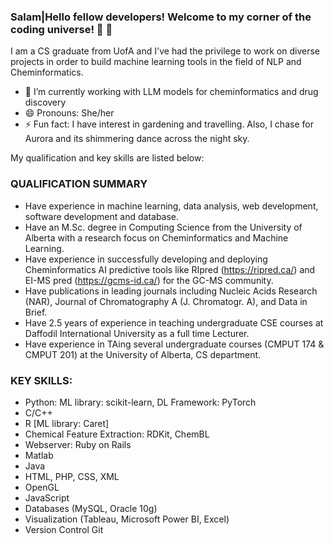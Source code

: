 ### Salam|Hello fellow developers! Welcome to my corner of the coding universe! 🚀 👋

I am a CS graduate from UofA and I've had the privilege to work on diverse projects in order to build machine learning tools in the field of NLP and Cheminformatics.

- 🔭 I’m currently working with LLM models for cheminformatics and drug discovery 
- 😄 Pronouns: She/her
- ⚡ Fun fact: I have interest in gardening and travelling. Also, I chase for Aurora and its shimmering dance across the night sky.

My qualification and key skills are listed below:

### QUALIFICATION SUMMARY

- Have experience in machine learning, data analysis, web development, software development and database.
- Have an M.Sc. degree in Computing Science from the University of Alberta with a research focus on Cheminformatics and Machine Learning. 
- Have experience in successfully developing and deploying Cheminformatics AI predictive tools like RIpred (https://ripred.ca/) and EI-MS pred (https://gcms-id.ca/) for the GC-MS community. 
- Have publications in leading journals including Nucleic Acids Research (NAR), Journal of Chromatography A (J. Chromatogr. A), and Data in Brief. 
- Have 2.5 years of experience in teaching undergraduate CSE courses at Daffodil International University as a full time Lecturer.
- Have experience in TAing several undergraduate courses (CMPUT 174 & CMPUT 201) at the University of Alberta, CS department.

### KEY SKILLS:

- Python: ML library: scikit-learn, DL Framework: PyTorch
- C/C++ 
- R [ML library: Caret]
- Chemical Feature Extraction: RDKit, ChemBL
- Webserver: Ruby on Rails 
- Matlab
- Java
- HTML, PHP, CSS, XML
- OpenGL
- JavaScript
- Databases (MySQL, Oracle 10g)
- Visualization (Tableau, Microsoft Power BI, Excel)
- Version Control Git
